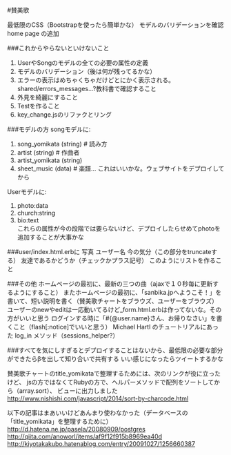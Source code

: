 #賛美歌

最低限のCSS（Bootstrapを使ったら簡単かな）
モデルのバリデーションを確認
home page の追加

###これからやらないといけないこと
1. UserやSongのモデルの全ての必要の属性の定義
2. モデルのバリデーション（後は何が残ってるかな）
3. エラーの表示はめちゃくちゃだけどとにかく表示される。shared/errors_messages...?教科書で確認すること
4. 外見を綺麗にすること
5. Testを作ること
6. key_change.jsのリファクとリング

###モデルの方
songモデルに:<br/>
1. song_yomikata (string) # 読み方<br/>
2. artist (string) # 作曲者<br/>
3. artist_yomikata (string)<br/>
4. sheet_music (data) # 楽譜... これはいいかな。ウェブサイトをデプロイしてから<br/>

Userモデルに:<br/>
1. photo:data<br/>
2. church:string<br/>
3. bio:text<br/>
これらの属性が今の段階では要らないけど、デプロイしたらせめてphotoを追加することが大事かな

###user/index.html.erbに
写真 ユーザー名 今の気分（この部分をtruncateする） 友達であるかどうか（チェックかプラス記号）
このようにリストを作ること

###その他
ホームページの最初に、最新の三つの曲（ajaxで１０秒毎に更新するようにすること）
またホームページの最初に、「sanbika.jpへようこそ！」を書いて、短い説明を書く（賛美歌チャートをブラウズ、ユーザーをブラウズ）
ユーザーのnewやeditは一応動いてるけど_form.html.erbは作ってないな。その方がいいと思う
ログインする時に「#{@user.name}さん、お帰りなさい」を書くこと（flash[:notice]でいいと思う）
Michael Hartl のチュートリアルにあった log_in メソッド（sessions_helper?）

###すべてを気にしすぎるとデプロイすることはないから、最低限の必要な部分ができたらβを出して知り合いで共有する
いい感じになったらツイートするかな






賛美歌チャートのtitle_yomikataで整理するためには、次のリンクが役に立ったけど、
jsの方ではなくてRubyの方で、ヘルパーメソッドで配列をソートしてから（array.sort）、
ビューに出力しました
http://www.nishishi.com/javascript/2014/sort-by-charcode.html

以下の記事はまあいいけどあんまり使わなかった（データベースの「title_yomikata」を整理するために）
http://d.hatena.ne.jp/pasela/20080909/postgres
http://qiita.com/anoworl/items/af9f12f915b8969ea40d
http://kiyotakakubo.hatenablog.com/entry/20091027/1256660387
